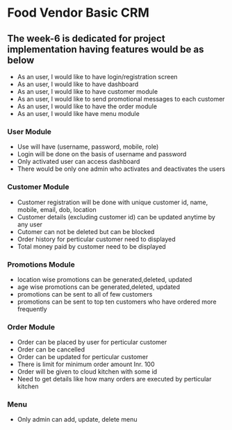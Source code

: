 # Food Vendor Basic CRM

## The week-6 is dedicated for project implementation having features would be as below
- As an user, I would like to have login/registration screen
- As an user, I would like to have dashboard
- As an user, I would like to have customer module
- As an user, I would like to send promotional messages to each customer
- As an user, I would like to have the order module
- As an user, I would like have menu module

### User Module
- Use will have (username, password, mobile, role)
- Login will be done on the basis of username and password
- Only activated user can access dashboard
- There would be only one admin who activates and deactivates the users

### Customer Module
- Customer registration will be done with unique customer id, name, mobile, email, dob, location
- Customer details (excluding customer id)  can be updated anytime by any user 
- Cutomer can not be deleted but can be blocked
- Order history for perticular customer need to displayed
- Total money paid by customer need to be displayed

### Promotions Module
- location wise promotions can be generated,deleted, updated
- age wise promotions can be generated,deleted, updated
- promotions can be sent to all of few customers
- promotions can be sent to top ten customers who have ordered more frequently

### Order Module
- Order can be placed by user for perticular customer
- Order can be cancelled
- Order can be updated for perticular customer
- There is limit for minimum order amount Inr. 100
- Order will be given to cloud kitchen with some id
- Need to get details like how many orders are executed by perticular kitchen

### Menu
- Only admin can add, update, delete menu


